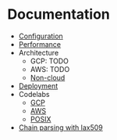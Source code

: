 # Documentation

<!--Please, keep this in sync with ../README.md -->
- [Configuration](./configuration.md)
- [Performance](./performance.md)
- Architecture
  - GCP: TODO
  - AWS: TODO
  - [Non-cloud](./architecture/NONCLOUD.md)
- [Deployment](../deployment/)
- Codelabs
  - [GCP](../deployment/live/gcp/test/)
  - [AWS](../deployment/live/aws/test/)
  - [POSIX](/cmd/tesseract/posix/README.md#codelab)
- [Chain parsing with lax509](../internal/lax509/)
